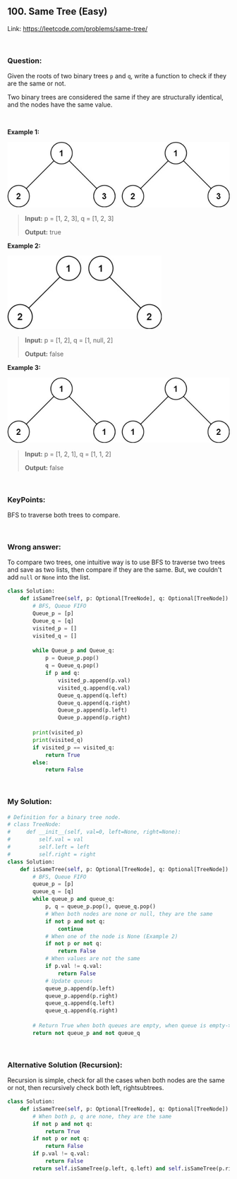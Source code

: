 ## 100. Same Tree (Easy)

Link: https://leetcode.com/problems/same-tree/

<br>

### Question:
Given the roots of two binary trees `p` and `q`, write a function to check if they are the same or not.

Two binary trees are considered the same if they are structurally identical, and the nodes have the same value.

<br>

**Example 1:**

<img src="images/100_1.jpg" alt="drawing" width="600"/>

> **Input:** p = [1, 2, 3], q = [1, 2, 3]
> 
> **Output:** true

**Example 2:**

<img src="images/100_2.jpg" alt="drawing" width="350"/>

> **Input:** p = [1, 2], q = [1, null, 2]
> 
> **Output:** false

**Example 3:**

<img src="images/100_3.jpg" alt="drawing" width="600"/>

> **Input:** p = [1, 2, 1], q = [1, 1, 2]
> 
> **Output:** false

<br>

### KeyPoints: 
BFS to traverse both trees to compare.

<br>

### Wrong answer:
To compare two trees, one intuitive way is to use BFS to traverse two trees and save as two lists, then compare if they are the same. But, we couldn't add `null` or `None` into the list.
```python
class Solution:
    def isSameTree(self, p: Optional[TreeNode], q: Optional[TreeNode]) -> bool:
        # BFS, Queue FIFO
        Queue_p = [p]
        Queue_q = [q]
        visited_p = []
        visited_q = []

        while Queue_p and Queue_q:
            p = Queue_p.pop()
            q = Queue_q.pop()
            if p and q:
                visited_p.append(p.val)
                visited_q.append(q.val)
                Queue_q.append(q.left)
                Queue_q.append(q.right)
                Queue_p.append(p.left)
                Queue_p.append(p.right)

        print(visited_p)
        print(visited_q)
        if visited_p == visited_q:
            return True
        else:
            return False
```

<br>

### My Solution:

```python
# Definition for a binary tree node.
# class TreeNode:
#     def __init__(self, val=0, left=None, right=None):
#         self.val = val
#         self.left = left
#         self.right = right
class Solution:
    def isSameTree(self, p: Optional[TreeNode], q: Optional[TreeNode]) -> bool:
        # BFS, Queue FIFO
        queue_p = [p]
        queue_q = [q]
        while queue_p and queue_q:
            p, q = queue_p.pop(), queue_q.pop()
            # When both nodes are none or null, they are the same
            if not p and not q:
                continue
            # When one of the node is None (Example 2)
            if not p or not q:
                return False
            # When values are not the same
            if p.val != q.val:
                return False
            # Update queues
            queue_p.append(p.left)
            queue_p.append(p.right)
            queue_q.append(q.left)
            queue_q.append(q.right)

        # Return True when both queues are empty, when queue is empty-> false
        return not queue_p and not queue_q
```

<br>

### Alternative Solution (Recursion):
Recursion is simple, check for all the cases when both nodes are the same or not, then recursively check both left, rightsubtrees.
```python
class Solution:
    def isSameTree(self, p: Optional[TreeNode], q: Optional[TreeNode]) -> bool:
        # When both p, q are none, they are the same
        if not p and not q:
            return True
        if not p or not q:
            return False
        if p.val != q.val:
            return False
        return self.isSameTree(p.left, q.left) and self.isSameTree(p.right, q.right)
```

